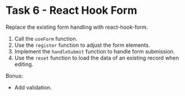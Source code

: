 # Task 6 - React Hook Form

Replace the existing form handling with react-hook-form.

1. Call the `useForm` function.
2. Use the `register` function to adjust the form elements.
3. Implement the `handleSubmit` function to handle form submission.
4. Use the `reset` function to load the data of an existing record when editing.

Bonus:

- Add validation.

